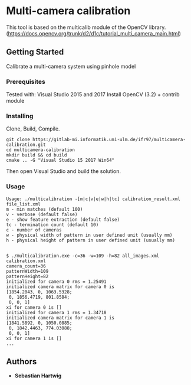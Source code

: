 # Multi-camera calibration

This tool is based on the multicalib module of the OpenCV library. (https://docs.opencv.org/trunk/d2/d1c/tutorial_multi_camera_main.html)

## Getting Started

Calibrate a multi-camera system using pinhole model

### Prerequisites

Tested with:
Visual Studio 2015 and 2017
Install OpenCV (3.2) + contrib module

### Installing

Clone, Build, Compile.

```
git clone https://gitlab-mi.informatik.uni-ulm.de/ifr97/multicamera-calibration.git
cd multicamera-calibration
mkdir build && cd build
cmake .. -G "Visual Studio 15 2017 Win64"
```

Then open Visual Studio and build the solution.

### Usage
```
Usage: ./multicalibration -[m|c|v|e|w|h|tc] calibration_result.xml file_list.xml
m - min matches (default 100)
v - verbose (default false)
e - show feature extraction (default false)
tc - termination count (default 10)
c - number of cameras
w - physical width of pattern in user defined unit (usually mm)
h - physical height of pattern in user defined unit (usually mm)


$ ./multicalibration.exe -c=36 -w=109 -h=82 all_images.xml calibration.xml
camera_count=36
patternWidth=109
patternHeight=82
initialized for camera 0 rms = 1.25491
initialized camera matrix for camera 0 is
[1854.2043, 0, 1063.5328;
 0, 1856.4719, 801.8584;
 0, 0, 1]
xi for camera 0 is []
initialized for camera 1 rms = 1.34718
initialized camera matrix for camera 1 is
[1841.5892, 0, 1050.0885;
 0, 1842.4463, 774.03088;
 0, 0, 1]
xi for camera 1 is []
...
```


## Authors

* **Sebastian Hartwig**